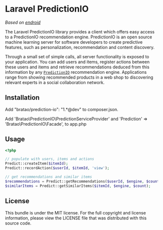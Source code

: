 Laravel PredictionIO
====================

*Based on [endroid](http://endroid.nl/)*


The Laravel PredictionIO library provides a client which offers easy access to a PredictionIO recommendation engine.
PredictionIO is an open source machine learning server for software developers to create predictive features, such as
personalization, recommendation and content discovery.

Through a small set of simple calls, all server functionality is exposed to your application. You can add users and items,
register actions between these users and items and retrieve recommendations deduced from this information by any
[`PredictionIO`](http://prediction.io/) recommendation engine. Applications range from showing recommended products in a
web shop to discovering relevant experts in a social collaboration network.


## Installation
Add "bratao/prediction-io": "1.*@dev" to composer.json.

Add 'Bratao\PredictionIO\PredictionServiceProvider' and 
'Prediction'      => 'Bratao\PredictionIO\Facade', to app.php
 
## Usage

```php
<?php

// populate with users, items and actions
Predict::createItem($itemId);
Predict::recordAction($userId, $itemId, 'view');

// get recommendations and similar items
$recommendations = Predict::getRecommendations($userId, $engine, $count);
$similarItems = Predict::getSimilarItems($itemId, $engine, $count);

```

## License

This bundle is under the MIT license. For the full copyright and license information, please view the LICENSE file that
was distributed with this source code.
